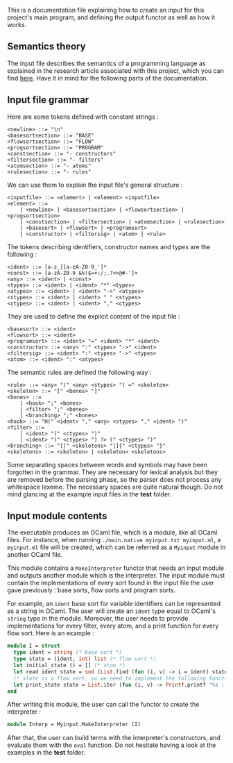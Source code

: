This is a documentation file explaining how to create an input for this project's main program, and defining the output functor as well as how it works.

## Semantics theory

The input file describes the semantics of a programming language as explained in the research article associated with this project, which you can find [here](linktoarticle). Have it in mind for the following parts of the documentation.

## Input file grammar

Here are some tokens defined with constant strings :

```
<newline> ::= "\n"
<basesortsection> ::= "BASE"
<flowsortsection> ::= "FLOW"
<progsortsection> ::= "PROGRAM"
<constsection> ::= "- constructors"
<filtersection> ::= "- filters"
<atomsection> ::= "- atoms"
<rulesection> ::= "- rules"
```

We can use them to explain the input file's general structure :

```
<inputfile> ::= <element> | <element> <inputfile>
<element> ::=
    | <newline> | <basesortsection> | <flowsortsection> | <progsortsection>
    | <constsection> | <filtersection> | <atomsection> | <rulesection>
    | <basesort> | <flowsort> | <programsort>
    | <constructor> | <filtersig> | <atom> | <rule>
```

The tokens describing identifiers, constructor names and types are the following :

```
<ident> ::= [a-z_][a-zA-Z0-9_']*
<const> ::= [a-zA-Z0-9_&%!$=+:/;.?<>@#-']+
<any> ::= <ident> | <const>
<types> ::= <ident> | <ident> "*" <types>
<atypes> ::= <ident> | <ident> "->" <atypes>
<stypes> ::= <ident> | <ident> " " <stypes>
<ctypes> ::= <ident> | <ident> "," <ctypes>
```

They are used to define the explicit content of the input file :

```
<basesort> ::= <ident>
<flowsort> ::= <ident>
<programsort> ::= <ident> "=" <ident> "*" <ident>
<constructor> ::= <any> ":" <types> "->" <ident>
<filtersig> ::= <ident> ":" <types> "->" <types>
<atom> ::= <ident> ":" <atypes>
```

The semantic rules are defined the following way :

```
<rule> ::= <any> "(" <any> <stypes> ") =" <skeleton>
<skeleton> ::= "[" <bones> "]"
<bones> ::=
    | <hook> ";" <bones>
    | <filter> ";" <bones>
    | <branching> ";" <bones>
<hook> ::= "H(" <ident> "," <any> <stypes> "," <ident> ")"
<filter> ::=
    | <ident> "(" <ctypes> ")"
    | <ident> "(" <ctypes> ") ?> (" <ctypes> ")"
<branching> ::= "[|" <skeletons> "|]{" <ctypes> "}"
<skeletons> ::= <skeleton> | <skeleton> <skeletons>
```

Some separating spaces between words and symbols may have been forgotten in the grammar. They are necessary for lexical analysis but they are removed before the parsing phase, so the parser does not process any whitespace lexeme. The necessary spaces are quite natural though. Do not mind glancing at the example input files in the **test** folder.

## Input module contents

The executable produces an OCaml file, which is a module, like all OCaml files. For instance, when running `./main.native myinput.txt myinput.ml`, a `myinput.ml` file will be created, which can be referred as a `Myinput` module in another OCaml file.

This module contains a `MakeInterpreter` functor that needs an input module and outputs another module which is the interpreter. The input module must contain the implementations of every sort found in the input file the user gave previously : base sorts, flow sorts and program sorts.

For example, an `ident` base sort for variable identifiers can be represented as a string in OCaml. The user will create an `ident` type equal to OCaml's `string` type in the module. Moreover, the user needs to provide implementations for every filter, every atom, and a print function for every flow sort. Here is an example :

```ocaml
module I = struct
  type ident = string (* base sort *)
  type state = (ident, int) list (* flow sort *)
  let initial_state () = [] (* atom *)
  let read ident state = snd (List.find (fun (i, v) -> i = ident) state) (* filter *)
  (* state is a flow sort, so we need to implement the following function : *)
  let print_state state = List.iter (fun (i, v) -> Printf.printf "%s : %d\n" i v) state
end
```

After writing this module, the user can call the functor to create the interpreter :

```ocaml
module Interp = Myinput.MakeInterpreter (I)
```

After that, the user can build terms with the interpreter's constructors, and evaluate them with the `eval` function. Do not hesitate having a look at the examples in the **test** folder.